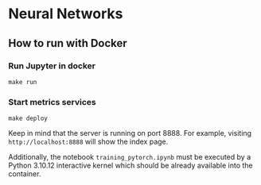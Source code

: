 # Neural Networks

## How to run with Docker

### Run Jupyter in docker

````
make run
````

### Start metrics services

```
make deploy
```


Keep in mind that the server is running on port 8888. For example, visiting `http://localhost:8888` will show the index page.

Additionally, the notebook `training_pytorch.ipynb` must be executed by a Python 3.10.12 interactive kernel which should be already available into the container.
